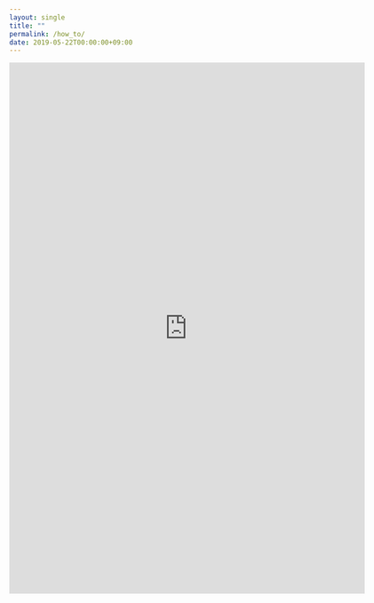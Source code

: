 ```yaml
---
layout: single
title: ""
permalink: /how_to/
date: 2019-05-22T00:00:00+09:00
---
```

<iframe src="https://docs.google.com/forms/d/e/1FAIpQLSecVzhn_za5jctlzBDD35l0fA37Lk-IYKBCKA1vRLwy_U1kyQ/viewform?embedded=true" width="640" height="957" frameborder="0" marginheight="0" marginwidth="0">Loading…</iframe>
